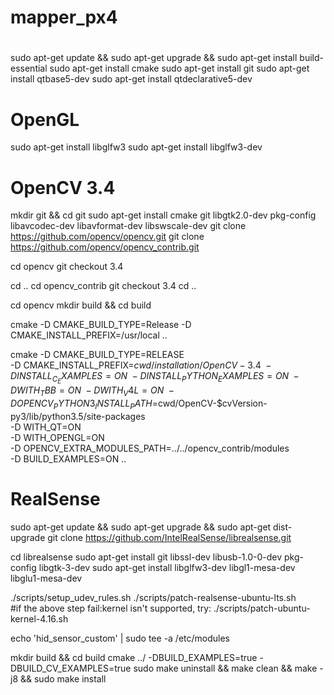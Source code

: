 # mapper_px4
#
sudo apt-get update && sudo apt-get upgrade && sudo apt-get install build-essential
sudo apt-get install cmake
sudo apt-get install git
sudo apt-get install qtbase5-dev
sudo apt-get install qtdeclarative5-dev

# OpenGL
sudo apt-get install libglfw3
sudo apt-get install libglfw3-dev

# OpenCV 3.4
mkdir git && cd git
sudo apt-get install cmake git libgtk2.0-dev pkg-config libavcodec-dev libavformat-dev libswscale-dev
git clone https://github.com/opencv/opencv.git
git clone https://github.com/opencv/opencv_contrib.git

cd opencv
git checkout 3.4

cd ..
cd opencv_contrib
git checkout 3.4
cd ..

cd opencv
mkdir build && cd build

cmake -D CMAKE_BUILD_TYPE=Release -D CMAKE_INSTALL_PREFIX=/usr/local ..

cmake -D CMAKE_BUILD_TYPE=RELEASE \
      -D CMAKE_INSTALL_PREFIX=$cwd/installation/OpenCV-3.4 \
      -D INSTALL_C_EXAMPLES=ON \
      -D INSTALL_PYTHON_EXAMPLES=ON \
      -D WITH_TBB=ON \
      -D WITH_V4L=ON \
      -D OPENCV_PYTHON3_INSTALL_PATH=$cwd/OpenCV-$cvVersion-py3/lib/python3.5/site-packages \
      -D WITH_QT=ON \
      -D WITH_OPENGL=ON \
      -D OPENCV_EXTRA_MODULES_PATH=../../opencv_contrib/modules \
      -D BUILD_EXAMPLES=ON ..

# RealSense
sudo apt-get update && sudo apt-get upgrade && sudo apt-get dist-upgrade
git clone https://github.com/IntelRealSense/librealsense.git

cd librealsense
sudo apt-get install git libssl-dev libusb-1.0-0-dev pkg-config libgtk-3-dev
sudo apt-get install libglfw3-dev libgl1-mesa-dev libglu1-mesa-dev 

./scripts/setup_udev_rules.sh
./scripts/patch-realsense-ubuntu-lts.sh		
#if the above step fail:kernel isn't supported, try: ./scripts/patch-ubuntu-kernel-4.16.sh

echo 'hid_sensor_custom' | sudo tee -a /etc/modules

mkdir build && cd build
cmake ../ -DBUILD_EXAMPLES=true -DBUILD_CV_EXAMPLES=true
sudo make uninstall && make clean && make -j8 && sudo make install

